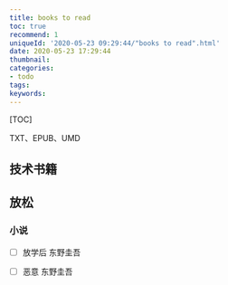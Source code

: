 ```yaml
---
title: books to read
toc: true
recommend: 1
uniqueId: '2020-05-23 09:29:44/"books to read".html'
date: 2020-05-23 17:29:44
thumbnail:
categories:
- todo
tags:
keywords:
---
```


[TOC]

<!--more-->



TXT、EPUB、UMD

## 技术书籍



## 放松

### 小说

- [ ] 放学后  东野圭吾
- [ ] 恶意   东野圭吾

